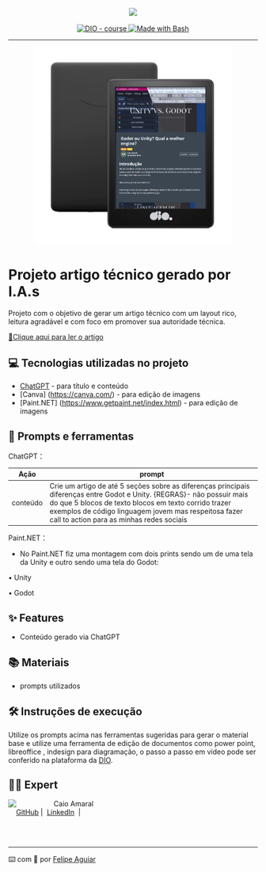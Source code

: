 <p align="center">
    <img width="100" src=".github/assets/banner.png">
</p>


<p align="center">
  <a href="https://dio.me/"><img src="https://img.shields.io/badge/DIO-Course-28DA77?logo=youtube" alt="DIO - course">
  </a>
  <a href="https://www.gnu.org/software/bash/" title="Go to Bash homepage"><img src="https://img.shields.io/badge/Prompt-Project-blue?logo=gnu-bash&amp;logoColor=white" alt="Made with Bash">
  </a>
</p>

-------

<p align="center">
  <img 
    src=".github/assets/preview_v2.png"
    width="400"  
  />
</p>

# Projeto artigo técnico gerado por I.A.s

Projeto com o objetivo de gerar um artigo técnico com um layout rico, leitura agradável e com foco em promover sua autoridade técnica.

<a href="https://web.dio.me/articles/godot-ou-unity-qual-a-melhor-engine?back=%2Farticles&open-modal=true&page=1&order=oldest" title="View article now"> 📕Clique aqui para ler o artigo</a>

## 💻 Tecnologias utilizadas no projeto

- [ChatGPT](https://chat.openai.com/) - para título e conteúdo
- [Canva] (https://canva.com/) - para edição de imagens
- [Paint.NET] (https://www.getpaint.net/index.html) - para edição de imagens

## 📄 Prompts e ferramentas

ChatGPT：

|   Ação   | prompt                                                                                                                                                                                                                                                                         |
| :------: | ------------------------------------------------------------------------------------------------------------------------------------------------------------------------------------------------------------------------------------------------------------------------------ |
| conteúdo | Crie um artigo de até 5 seções sobre as diferenças principais diferenças entre Godot e Unity. {REGRAS}- não possuir mais do que 5 blocos de texto blocos em texto corrido trazer exemplos de código linguagem jovem mas respeitosa fazer call to action para as minhas redes sociais |


Paint.NET：

- No Paint.NET fiz uma montagem com dois prints sendo um de uma tela da Unity e outro sendo uma tela do Godot:

• Unity

• Godot




## ✨ Features

- Conteúdo gerado via ChatGPT

## 📚 Materiais

- prompts utilizados

## 🛠️ Instruções de execução

Utilize os prompts acima nas ferramentas sugeridas para gerar o material base e utilize uma ferramenta de edição de documentos como power point, libreoffice , indesign para diagramação, o passo a passo em vídeo pode ser conferido na plataforma da [DIO](https://dio.me).

## 👨‍💻 Expert

<p>
    <img 
      align=left 
      margin=10 
      width=80 
      src="https://avatars.githubusercontent.com/u/2707567?v=4"
    />
    <p>&nbsp&nbsp&nbspCaio Amaral<br>
    &nbsp&nbsp&nbsp
    <a href="https://github.com/caiomga">
    GitHub</a>&nbsp;|&nbsp;
    <a href="www.linkedin.com/in/
caiomga">LinkedIn</a>
&nbsp;|</p>
</p>
<br/><br/>
<p>

---

⌨️ com 💜 por [Felipe Aguiar](https://github.com/felipeAguiarCode)